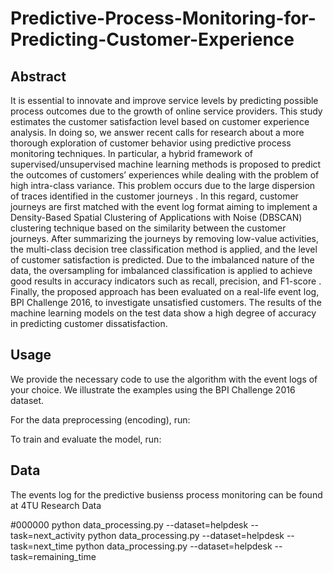 # Predictive-Process-Monitoring-for-Predicting-Customer-Experience

## Abstract
It is essential to innovate and improve service levels by predicting possible process outcomes due to the growth of online service providers. This study estimates the customer satisfaction level based on customer experience analysis. In doing so, we answer recent calls for research about a more thorough exploration of customer behavior using predictive process monitoring  techniques. In particular, a hybrid framework of supervised/unsupervised machine learning methods is proposed to predict the outcomes of customers’ experiences while dealing with the problem of high intra-class variance. This problem occurs due to the large dispersion of traces identified in the customer journeys . In this regard, customer journeys  are first matched with the event log format aiming to implement a Density-Based Spatial Clustering of Applications with Noise (DBSCAN) clustering technique based on the similarity between the customer journeys. After summarizing the journeys by removing low-value activities, the multi-class decision tree classification method is applied, and the level of customer satisfaction is predicted. Due to the imbalanced nature of the data, the oversampling for imbalanced classification is applied to achieve good results in accuracy indicators such as recall, precision, and F1-score . Finally, the proposed approach has been evaluated on a real-life event log, BPI Challenge 2016, to investigate unsatisfied customers. The results of the machine learning models on the test data show a high degree of accuracy in predicting customer dissatisfaction.

## Usage
We provide the necessary code to use the algorithm with the event logs of your choice. We illustrate the examples using the BPI Challenge 2016 dataset.

For the data preprocessing (encoding), run:

To train and evaluate the model, run:

## Data
The events log for the predictive busienss process monitoring can be found at 4TU Research Data







#000000 python data_processing.py --dataset=helpdesk --task=next_activity
python data_processing.py --dataset=helpdesk --task=next_time
python data_processing.py --dataset=helpdesk --task=remaining_time
